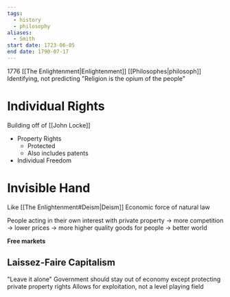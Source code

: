 ```yaml
---
tags:
  - history
  - philosophy
aliases:
  - Smith
start date: 1723-06-05
end date: 1790-07-17
---
```

1776
[[The Enlightenment|Enlightenment]] [[Philosophes|philosoph]]
Identifying, not predicting
"Religion is the opium of the people"
# Individual Rights
Building off of [[John Locke]]
- Property Rights
	- Protected
	- Also includes patents
- Individual Freedom
# Invisible Hand
Like [[The Enlightenment#Deism|Deism]]
Economic force of natural law

People acting in their own interest with private property
-> more competition -> lower prices -> more higher quality goods for people
-> better world

**Free markets**
## Laissez-Faire Capitalism
"Leave it alone"
Government should stay out of economy except protecting private property rights
Allows for exploitation, not a level playing field
